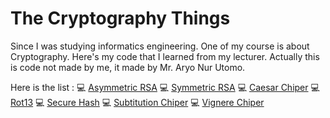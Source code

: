 # The Cryptography Things

Since I was studying informatics engineering. One of my course is about Cryptography. Here's my code that I learned from my lecturer. Actually this is code not made by me, it made by Mr. Aryo Nur Utomo.

Here is the list :
    💻 [Asymmetric RSA](https://github.com/fazrialf/Cryptography-Things/tree/main/Asymmetric%20RSA)
    💻 [Symmetric RSA](https://github.com/fazrialf/Cryptography-Things/tree/main/Symmetric%20RSA)
    💻 [Caesar Chiper](https://github.com/fazrialf/Cryptography-Things/tree/main/Caesar%20Chiper)
    💻 [Rot13](https://github.com/fazrialf/Cryptography-Things/tree/main/Rot13)
    💻 [Secure Hash](https://github.com/fazrialf/Cryptography-Things/tree/main/Secure%20Hash)
    💻 [Subtitution Chiper](https://github.com/fazrialf/Cryptography-Things/tree/main/Subtitution%20Chiper)
    💻 [Vignere Chiper](https://github.com/fazrialf/Cryptography-Things/tree/main/Vignere%20Chiper)

